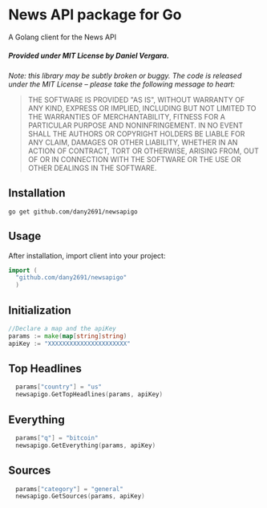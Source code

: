 # News API package for Go

A Golang client for the News API

##### Provided under MIT License by Daniel Vergara.
*Note: this library may be subtly broken or buggy. The code is released under
the MIT License – please take the following message to heart:*
> THE SOFTWARE IS PROVIDED "AS IS", WITHOUT WARRANTY OF ANY KIND, EXPRESS OR
IMPLIED, INCLUDING BUT NOT LIMITED TO THE WARRANTIES OF MERCHANTABILITY, FITNESS
FOR A PARTICULAR PURPOSE AND NONINFRINGEMENT. IN NO EVENT SHALL THE AUTHORS OR
COPYRIGHT HOLDERS BE LIABLE FOR ANY CLAIM, DAMAGES OR OTHER LIABILITY, WHETHER
IN AN ACTION OF CONTRACT, TORT OR OTHERWISE, ARISING FROM, OUT OF OR IN
CONNECTION WITH THE SOFTWARE OR THE USE OR OTHER DEALINGS IN THE SOFTWARE.


## Installation

```shell
go get github.com/dany2691/newsapigo
```

## Usage

After installation, import client into your project:

```go
import (
  "github.com/dany2691/newsapigo"
  )
```
## Initialization

```go
//Declare a map and the apiKey
params := make(map[string]string)
apiKey := "XXXXXXXXXXXXXXXXXXXXXX"
```
## Top Headlines

```go
  params["country"] = "us"
  newsapigo.GetTopHeadlines(params, apiKey)
```

## Everything

```go
  params["q"] = "bitcoin"
  newsapigo.GetEverything(params, apiKey)
```

## Sources

```go
  params["category"] = "general"
  newsapigo.GetSources(params, apiKey)
```

